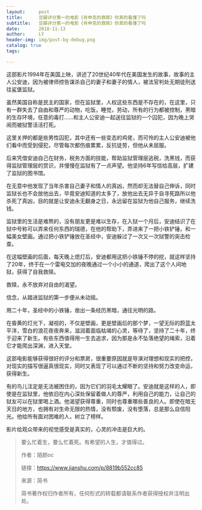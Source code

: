 ```yaml
---
layout:     post
title:      豆瓣评分第一的电影《肖申克的救赎》你真的看懂了吗
subtitle:   豆瓣评分第一的电影《肖申克的救赎》你真的看懂了吗
date:       2018-11-13
author:     LY
header-img: img/post-bg-debug.png
catalog: true
tags:

---
```


这部影片1994年在美国上映，讲述了20世纪40年代在美国发生的故事，故事的主人公安迪，因为被律师控告谋杀自己的妻子和妻子的情人，被法官判处无期徒刑送往鲨堡监狱。

虽然美国自称是民主的国家，但在监狱里，人权这些东西是不存在的，在这里，只有一群失去了自由和尊严的动物，吃饭，睡觉，劳动，所有的行为都被控制，黑暗的生存环境，任意的毒打……和主人公安迪一起送往监狱的一个囚犯，因为晚上哭闹而被狱警活活打死。

这里关押的都是些男性囚犯，其中还有一些变态的鸡佬，而可怜的主人公安迪被他们看中而受到侵犯，尽管每次都伤痕累累，反抗徒劳，但他从未屈服。

后来凭借安迪自己在财务，税务方面的技能，帮助监狱管理层逃税，洗黑钱，而获得监狱管理层的赏识，并慢慢在监狱有了一点声望。他坚持6年写信给高层，扩建了监狱的图书馆。

在无意中他发现了当年杀害自己妻子和情人的真凶，然而却无法替自己伸诉，同时监狱长也不会放他出去，毕竟安迪知道的太多了，放他出去无异于自寻死路所以他杀死了真凶，目的就是让安迪永无翻身之日，永远留在监狱为他自己服务，继续洗钱。

 监狱里的生活是难熬的，没有朋友更是难以生存，在入狱一个月后，安迪结识了在狱中号称可以弄来任何东西的瑞德，在他的帮助下，弄进来了一把小铁铲锤，和一幅美女壁画。通过把小铁铲锤放在圣经中，安迪躲过了一次又一次狱警的突击检查。

 在这幅壁画的后面，每天晚上熄灯后，安迪都用这把小铁锤不停的挖，就这样坚持了20年，终于在一个雷电交加的夜晚通过一个小小的通道，爬出了这个人间地狱，获得了自我救赎。

救赎，永不放弃对自由的渴望。

信念，从踏进监狱的第一步便从未动摇。

用二十年，圣经中的小铁锤，凿出一条经历黑暗，通往光明的路。

在昏黄的灯光下，凝视的，不仅是壁画，更是壁画后的那个梦，一望无际的蔚蓝太平洋，雪白的浪花夜夜奔来，滋润着面临枯竭的心灵，等待了，坚持了二十年，终于迎来了新生。有些东西值得用一生去追求，因为那是永不坠落绝望的绳索，沿着它才能爬出深渊，进入天堂。

这部电影能够获得很好的评分和票房，很重要原因就是导演对理想和现实的把控，对现实的描写很逼真很现实，同时又表现了可以通过不断的坚持和努力改变命运，获得新生。

有的鸟儿注定是无法被困住的，因为它们的羽毛太耀眼了。安迪就是这样的人，即使是在监狱里，他依旧在内心深处保留着做人的尊严，利用自己的能力，让自己的狱友可以在狱里喝上酒。他渴望获得尊重，同时也尊重哪些善良的人。即使在暗无天日的地方，也拥有对生命无限的热情，没有颓废，没有堕落，总是那么自信阳光。他给所有面对困难的人，树立了榜样。

影片给观众带来的视觉感受是真实的，心灵的冲击是巨大的。

> 要么忙着生，要么忙着死。有希望的人生，才值得过。
>
> 作者：陌颜oc
>
> 链接：https://www.jianshu.com/p/8819b552cc85
>
> 來源：简书
>
> 简书著作权归作者所有，任何形式的转载都请联系作者获得授权并注明出处。